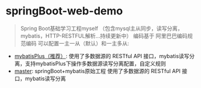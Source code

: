 # springBoot-web-demo

>Spring Boot基础学习工程myself （包含mysql主从同步，读写分离，mybatis，HTTP-RESTFUL解析...持续更新中） 编码基于 阿里巴巴编码规范编码
可以配置一主一从（默认）和一主多从:

- [mybatisPlus（推荐）](https://github.com/a6401040/springBoot-web-demo/tree/mybatisPlus): 使用了多数据源的 RESTful API 接口，mybatis读写分离，支持mybatisPlus下操作多数据源读写分离配置，自定义规则
- [master](https://github.com/a6401040/springBoot-web-demo): springBoot+mybatis原始工程 使用了多数据源的 RESTful API 接口，mybatis读写分离
